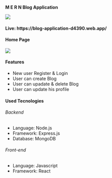 <p> <b>M E R N Blog Application</b></p>
<img align ='center' src='https://th.bing.com/th/id/OIP.Z6hTDv9NAwKYB5B18BvTFgHaDd?pid=ImgDet&rs=1'>

<h4>Live: https://blog-application-d4390.web.app/ </h4>

<h4>Home Page </h4>

<img src='https://ibb.co/ZWcMdk2'>

<h4> Features </h4>
<ul>
  <li>New user Register & Login</li>
  <li>User can create Blog</li>
  <li>User can upadate & delete Blog</li>
  <li>User can update his profile</li>
 </ul>
 
 <h4>Used Tecnologies</h4>
 
 <h6>Backend</h6>
 
 <ul>
  <li>Language: Node.js</li>
  <li>Framework: Express.js</li>
  <li>Database: MongoDB</li>
 </ul>
 
 <h6>Front-end</h6>
 
 <ul>
  <li>Language: Javascript</li>
  <li>Framework: React</li> 
 </ul>
 
 
